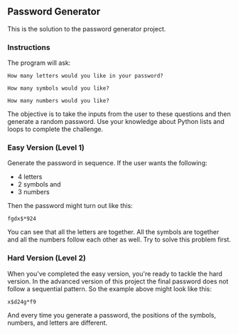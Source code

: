 ## Password Generator
This is the solution to the password generator project.

### Instructions
The program will ask:
```
How many letters would you like in your password?
```
```
How many symbols would you like?
```
```
How many numbers would you like?
```

The objective is to take the inputs from the user to these questions and then generate a random password. Use your knowledge about Python lists and loops to complete the challenge.

### Easy Version (Level 1)
Generate the password in sequence. If the user wants the following:
* 4 letters
* 2 symbols and
* 3 numbers

Then the password might turn out like this:
```
fgdx$*924
```
You can see that all the letters are together. All the symbols are together and all the numbers follow each other as well. Try to solve this problem first.

### Hard Version (Level 2)
When you've completed the easy version, you're ready to tackle the hard version. In the advanced version of this project the final password does not follow a sequential pattern. So the example above might look like this:
```
x$d24g*f9
```
And every time you generate a password, the positions of the symbols, numbers, and letters are different.